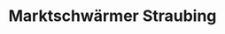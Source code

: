 ---
title: "Marktschwärmer Straubing"
url: /straubing/marktschwaermer-straubing/
shop: Außenstelle
---